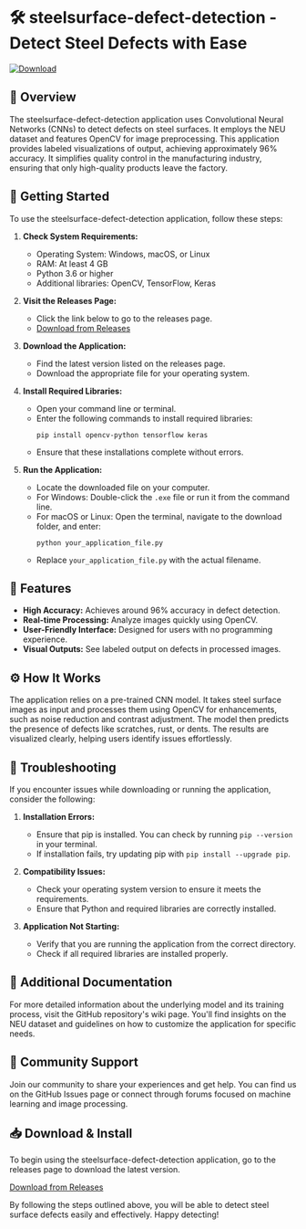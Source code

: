 # 🛠️ steelsurface-defect-detection - Detect Steel Defects with Ease

[![Download](https://img.shields.io/badge/Download-Now-blue.svg)](https://github.com/Sw-a-r-u-p/steelsurface-defect-detection/releases)

## 📖 Overview

The steelsurface-defect-detection application uses Convolutional Neural Networks (CNNs) to detect defects on steel surfaces. It employs the NEU dataset and features OpenCV for image preprocessing. This application provides labeled visualizations of output, achieving approximately 96% accuracy. It simplifies quality control in the manufacturing industry, ensuring that only high-quality products leave the factory.

## 🚀 Getting Started

To use the steelsurface-defect-detection application, follow these steps:

1. **Check System Requirements:**
   - Operating System: Windows, macOS, or Linux
   - RAM: At least 4 GB
   - Python 3.6 or higher
   - Additional libraries: OpenCV, TensorFlow, Keras

2. **Visit the Releases Page:**
   - Click the link below to go to the releases page.
   - [Download from Releases](https://github.com/Sw-a-r-u-p/steelsurface-defect-detection/releases)

3. **Download the Application:**
   - Find the latest version listed on the releases page.
   - Download the appropriate file for your operating system.

4. **Install Required Libraries:**
   - Open your command line or terminal.
   - Enter the following commands to install required libraries:
     ```
     pip install opencv-python tensorflow keras
     ```
   - Ensure that these installations complete without errors.

5. **Run the Application:**
   - Locate the downloaded file on your computer.
   - For Windows: Double-click the `.exe` file or run it from the command line.
   - For macOS or Linux: Open the terminal, navigate to the download folder, and enter:
     ```
     python your_application_file.py
     ```
   - Replace `your_application_file.py` with the actual filename.

## 📸 Features

- **High Accuracy:** Achieves around 96% accuracy in defect detection.
- **Real-time Processing:** Analyze images quickly using OpenCV.
- **User-Friendly Interface:** Designed for users with no programming experience.
- **Visual Outputs:** See labeled output on defects in processed images.

## ⚙️ How It Works

The application relies on a pre-trained CNN model. It takes steel surface images as input and processes them using OpenCV for enhancements, such as noise reduction and contrast adjustment. The model then predicts the presence of defects like scratches, rust, or dents. The results are visualized clearly, helping users identify issues effortlessly.

## 🔧 Troubleshooting

If you encounter issues while downloading or running the application, consider the following:

1. **Installation Errors:**
   - Ensure that pip is installed. You can check by running `pip --version` in your terminal.
   - If installation fails, try updating pip with `pip install --upgrade pip`.

2. **Compatibility Issues:**
   - Check your operating system version to ensure it meets the requirements.
   - Ensure that Python and required libraries are correctly installed.

3. **Application Not Starting:**
   - Verify that you are running the application from the correct directory.
   - Check if all required libraries are installed properly.

## 📝 Additional Documentation

For more detailed information about the underlying model and its training process, visit the GitHub repository's wiki page. You'll find insights on the NEU dataset and guidelines on how to customize the application for specific needs.

## 🌟 Community Support

Join our community to share your experiences and get help. You can find us on the GitHub Issues page or connect through forums focused on machine learning and image processing. 

## 📥 Download & Install

To begin using the steelsurface-defect-detection application, go to the releases page to download the latest version. 

[Download from Releases](https://github.com/Sw-a-r-u-p/steelsurface-defect-detection/releases)

By following the steps outlined above, you will be able to detect steel surface defects easily and effectively. Happy detecting!